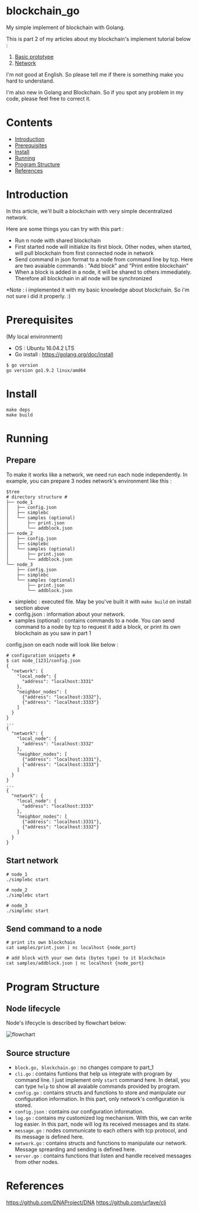 # blockchain_go
My simple implement of blockchain with Golang.

This is part 2 of my articles about my blockchain's implement tutorial below :

1. [Basic prototype](https://github.com/mytv1/blockchain_go/tree/part_1)
2. [Network](https://github.com/mytv1/blockchain_go/tree/part_2)

I'm not good at English. So please tell me if there is something make you hard to understand.

I'm also new in Golang and Blockchain. So if you spot any problem in my code, please feel free to correct it.

# Contents
- [Introduction](#introduction)
- [Prerequisites](#prerequisites)
- [Install](#install)
- [Running](#running)
- [Program Structure](#program-structure)
- [References](#references)

# Introduction
In this article, we'll built a blockchain with very simple decentralized network.

Here are some things you can try with this part :
+ Run n node with shared blockchain
+ First started node will initialize its first block. Other nodes, when started, will pull blockchain from first connected node in network
+ Send command in json format to a node from command line by tcp. Here are two avaiable commands : "Add block" and "Print entire blockchain"
+ When a block is added in a node, it will be shared to others immediately. Therefore all blockchain in all node will be synchronized

*Note : i implemented it with my basic knowledge about blockchain. So i'm not sure i did it properly. :)

# Prerequisites
(My local environment)

- OS : Ubuntu 16.04.2 LTS
- Go install : https://golang.org/doc/install

```
$ go version
go version go1.9.2 linux/amd64
```

# Install
```
make deps
make build
```

# Running
## Prepare 
To make it works like a network, we need run each node independently. In example, you can prepare 3 nodes network's environment like this :

```shell
$tree
# directory structure #
├── node_1
│   ├── config.json
│   ├── simplebc
│   └── samples (optional)
│       ├── print.json
│       └── addblock.json
├── node_2
│   ├── config.json
│   ├── simplebc
│   └── samples (optional)
│       ├── print.json
│       └── addblock.json
└── node_3
    ├── config.json
    ├── simplebc
    └── samples (optional)
        ├── print.json
        └── addblock.json

```

* simplebc : executed file. May be you've built it with `make build` on install section above
* config.json : information about your network.
* samples (optional) : contains commands to a node. You can send command to a node by tcp to request it add a block, or print its own blockchain as you saw in part 1

config.json on each node will look like below :

```shell
# configuration snippets #
$ cat node_[123]/config.json
{
  "network": {
    "local_node": {
      "address": "localhost:3331"
    },
    "neighbor_nodes": [
      {"address": "localhost:3332"},
      {"address": "localhost:3333"}
    ]
  }
}
...
{
  "network": {
    "local_node": {
      "address": "localhost:3332"
    },
    "neighbor_nodes": [
      {"address": "localhost:3331"},
      {"address": "localhost:3333"}
    ]
  }
}
...
{
  "network": {
    "local_node": {
      "address": "localhost:3333"
    },
    "neighbor_nodes": [
      {"address": "localhost:3331"},
      {"address": "localhost:3332"}
    ]
  }
}
```

## Start network

```shell
# node_1
./simplebc start

# node_2
./simplebc start

# node_3
./simplebc start
```

## Send command to a node
```shell
# print its own blockchain
cat samples/print.json | nc localhost {node_port}

# add block with your own data (bytes type) to it blockchain
cat samples/addblock.json | nc localhost {node_port}
```

# Program Structure

## Node lifecycle
Node's lifecycle is described by flowchart below:

![flowchart](https://i.imgur.com/F1m7SCf.jpg)

## Source structure
* `block.go, blockchain.go` : no changes compare to part_1
* `cli.go` : contains funtions that help us integrate with program by command line. I just implement only `start` command here. In detail, you can type `help` to show all avaiable commands provided by program.
* `config.go` : contains structs and functions to store and manipulate our configuration information. In this part, only network's configuration is stored.
* `config.json` : contains our configuration information.
* `log.go` : contains my customized log mechanism. With this, we can write log easier. In this part, node will log its received messages and its state.
* `message.go` : nodes communicate to each others with tcp protocol, and its message is defined here.
* `network.go` : contains structs and functions to manipulate our network. Message sprearding and sending is defined here.
* `server.go` : contains functions that listen and handle received messages from other nodes.

# References
https://github.com/DNAProject/DNA
https://github.com/urfave/cli

